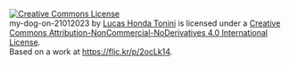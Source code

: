 <a rel="license" href="http://creativecommons.org/licenses/by-nc-nd/4.0/"><img alt="Creative Commons License" style="border-width:0" src="https://i.creativecommons.org/l/by-nc-nd/4.0/88x31.png" /></a><br /><span xmlns:dct="http://purl.org/dc/terms/" href="http://purl.org/dc/dcmitype/StillImage" property="dct:title" rel="dct:type">my-dog-on-21012023</span> by <a xmlns:cc="http://creativecommons.org/ns#" href="github.com/LucasHT22" property="cc:attributionName" rel="cc:attributionURL">Lucas Honda Tonini</a> is licensed under a <a rel="license" href="http://creativecommons.org/licenses/by-nc-nd/4.0/">Creative Commons Attribution-NonCommercial-NoDerivatives 4.0 International License</a>.<br />Based on a work at <a xmlns:dct="http://purl.org/dc/terms/" href="https://flic.kr/p/2ocLk14" rel="dct:source">https://flic.kr/p/2ocLk14</a>.
